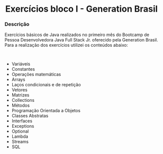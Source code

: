 <h1 align="center"> Exercícios bloco I - Generation Brasil </h1>

### Descrição
<p>Exercícios básicos de Java realizados no primeiro mês do Bootcamp de Pessoa Desenvolvedora Java Full Stack Jr. oferecido pela Generation Brasil.</br>
Para a realização dos exercícios utilizei os conteúdos abaixo:</p></br>

<ul><li>Variáveis</li>
<li>Constantes</li>
<li>Operações matemáticas</li>
<li>Arrays</li>
<li>Laços condicionais e de repetição</li>
<li>Vetores</li>
<li>Matrizes</li>
<li>Collections</li>
<li>Métodos</li>
<li>Programação Orientada a Objetos</li>
<li>Classes Abstratas</li>
<li>Interfaces</li>
<li>Exceptions</li>
<li>Optional</li>
<li>Lambda</li>  
<li>Streams</li>  
<li>SQL</li></ul>
